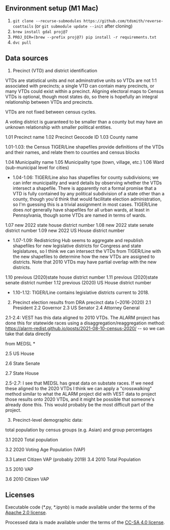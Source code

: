 ## Environment setup (M1 Mac)

1. `git clone --recurse-submodules https://github.com/tdsmith/reverse-coattails` (or `git submodule update --init` after cloning)
1. `brew install gdal proj@7`
1. `PROJ_DIR=(brew --prefix proj@7) pip install -r requirements.txt`
1. `dvc pull`

## Data sources

1.  Precinct (VTD) and district identification

VTDs are statistical units and not adminstrative units so VTDs are not 1:1 associated with precincts;
a single VTD can contain many precincts, or many VTDs could exist within a precinct.
Aligning electoral maps to Census VTDs is optional, though most states do, so there is hopefully an integral
relationship between VTDs and precincts.

VTDs are not fixed between census cycles.

A voting district is guaranteed to be smaller than a county but may have an unknown relationship with smaller political entities.

1.01   Precinct name
1.02   Precinct Geocode ID
1.03   County name

1.01-1.03: the Census TIGER/Line shapefiles provide definitions of the VTDs and their names, and relate them to counties and census blocks

1.04   Municipality name
1.05   Municipality type (town, village, etc.)
1.06   Ward (sub-municipal level for cities)

- 1.04-1.06: TIGER/Line also has shapefiles for county subdivisions; we can infer municipality and ward details by observing whether the VTDs intersect a shapefile. There is apparently not a formal promise that a VTD is fully contained by any political subdivision of a state other than a county, though you'd think that would facilitate election administration, so I'm guessing this is a trivial assignment in most cases.
TIGER/Line does *not* generally have shapefiles for all urban wards, at least in Pennsylvania, though some VTDs are named in terms of wards.


1.07   new 2022 state house district number
1.08   new 2022 state senate district number
1.09   new 2022 US House district number

- 1.07-1.09: Redistricting Hub seems to aggregate and republish shapefiles for new legislative districts for Congress and state legislatures, so I think we can intersect the VTDs from TIGER/Line with the new shapefiles to determine how the new VTDs are assigned to districts. Note that 2010 VTDs may have partial overlap with the new districts.

1.10   previous (2020)state house district number
1.11   previous (2020)state senate district number
1.12   previous (2020) US House district number

- 1.10-1.12: TIGER/Line contains legislative districts current to 2018.

2.   Precinct election results
from DRA precinct data (~2016-2020)
2.1   President
2.2   Governor
2.3   US Senator
2.4   Attorney General

2.1-2.4: VEST has this data aligned to 2010 VTDs. The ALARM project has done this for statewide races using a disaggregation/reaggregation method: https://alarm-redist.github.io/posts/2021-08-10-census-2020/ -- so we can take that data directly

from MEDSL *

2.5   US House

2.6   State Senate

2.7   State House

 2.5-2.7: I see that MEDSL has great data on substate races. If we need these aligned to the 2020 VTDs I think we can apply a "crosswalking" method similar to what the ALARM project did with VEST data to project those results onto 2020 VTDs, and it might be possible that someone's already done this. This would probably be the most difficult part of the project.

3.   Precinct-level demographic data:

total population by census groups (e.g. Asian) and group percentages

3.1   2020 Total population

3.2   2020 Voting Age Population (VAP)

3.3   Latest Citizen VAP (probably 2019)
3.4   2010 Total Population

3.5   2010 VAP

3.6   2010 Citizen VAP

## Licenses

Executable code (*.py, *.ipynb) is made available under the terms of the [Apache 2.0 license](APACHE-2.0).

Processed data is made available under the terms of the [CC-SA 4.0 license](LICENSE).